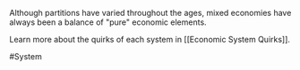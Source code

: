 Although partitions have varied throughout the ages, mixed economies have always been a balance of "pure" economic elements.

Learn more about the quirks of each system in [[Economic System Quirks]].

#System 